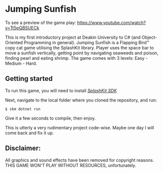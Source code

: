 # Jumping Sunfish

To see a preview of the game play: https://www.youtube.com/watch?v=Tt5pQBSUECk

This is my first introductory project at Deakin University to C# (and Object-Oriented Programming in general). Jumping Sunfish is a Flapping Bird:tm: copy cat game utilising the SplashKit library. Player uses the space bar to move a sunfish vertically, getting point by navigating seaweeds and poison, finding pearl and eating shrimp. The game comes with 3 levels: Easy - Medium - Hard.

## Getting started

To run this game, you will need to install [*SplashKit SDK*](https://www.splashkit.io/articles/installation/)

Next, navigate to the local folder where you cloned the repository, and run:
```
$ skm dotnet run
```
Give it a few seconds to compile, then enjoy.

This is utterly a very rudimentary project code-wise. Maybe one day I will come back and fix it up.

## Disclaimer:
All graphics and sound effects have been removed for copyright reasons. THIS GAME WON'T PLAY WITHOUT RESOURCES, unfortunately.